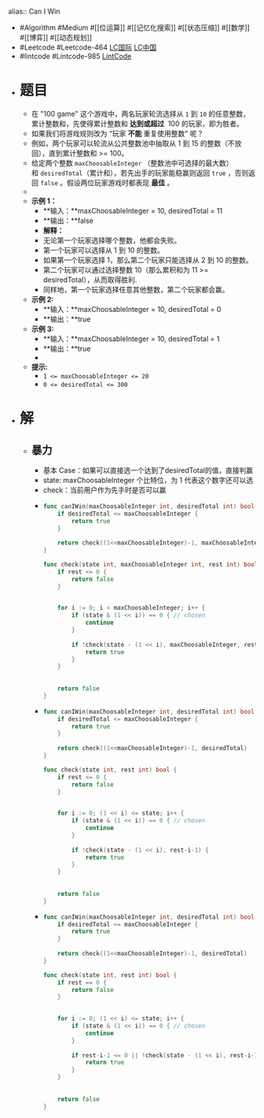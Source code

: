 alias:: Can I Win

- #Algorithm #Medium #[[位运算]] #[[记忆化搜索]] #[[状态压缩]] #[[数学]] #[[博弈]] #[[动态规划]]
- #Leetcode #Leetcode-464 [LC国际](https://leetcode.com/problems/can-i-win/) [LC中国](https://leetcode.cn/problems/can-i-win/)
- #lintcode #Lintcode-985 [LintCode](https://www.lintcode.com/problem/985/)
- # 题目
	- 在 "100 game" 这个游戏中，两名玩家轮流选择从 `1` 到 `10` 的任意整数，累计整数和，先使得累计整数和 **达到或超过**  100 的玩家，即为胜者。
	- 如果我们将游戏规则改为 “玩家 **不能** 重复使用整数” 呢？
	- 例如，两个玩家可以轮流从公共整数池中抽取从 1 到 15 的整数（不放回），直到累计整数和 >= 100。
	- 给定两个整数 `maxChoosableInteger` （整数池中可选择的最大数）和 `desiredTotal`（累计和），若先出手的玩家能稳赢则返回 `true` ，否则返回 `false` 。假设两位玩家游戏时都表现 **最佳** 。
	-
	- **示例 1：**
		- **输入：**maxChoosableInteger = 10, desiredTotal = 11
		- **输出：**false
		- **解释：**
		- 无论第一个玩家选择哪个整数，他都会失败。
		- 第一个玩家可以选择从 1 到 10 的整数。
		- 如果第一个玩家选择 1，那么第二个玩家只能选择从 2 到 10 的整数。
		- 第二个玩家可以通过选择整数 10（那么累积和为 11 >= desiredTotal），从而取得胜利.
		- 同样地，第一个玩家选择任意其他整数，第二个玩家都会赢。
	- **示例 2:**
		- **输入：**maxChoosableInteger = 10, desiredTotal = 0
		- **输出：**true
	- **示例 3:**
		- **输入：**maxChoosableInteger = 10, desiredTotal = 1
		- **输出：**true
		-
	- **提示:**
		- `1 <= maxChoosableInteger <= 20`
		- `0 <= desiredTotal <= 300`
- # 解
	- ## 暴力
		- 基本 Case：如果可以直接选一个达到了desiredTotal的值，直接判赢
		- state: maxChoosableInteger 个比特位，为 1 代表这个数字还可以选
		- check：当前用户作为先手时是否可以赢
		- ```go
		  func canIWin(maxChoosableInteger int, desiredTotal int) bool {
		      if desiredTotal <= maxChoosableInteger {
		          return true
		      }
		      
		      return check((1<<maxChoosableInteger)-1, maxChoosableInteger, desiredTotal)
		  }
		  
		  func check(state int, maxChoosableInteger int, rest int) bool {
		      if rest <= 0 {
		          return false
		      }
		  
		      
		      for i := 0; i < maxChoosableInteger; i++ {
		          if (state & (1 << i)) == 0 { // chosen
		              continue 
		          }
		          
		          if !check(state - (1 << i), maxChoosableInteger, rest-i-1) {
		              return true
		          }
		      }
		      
		      
		      return false
		  }
		  ```
		- ```go
		  func canIWin(maxChoosableInteger int, desiredTotal int) bool {
		      if desiredTotal <= maxChoosableInteger {
		          return true
		      }
		      
		      return check((1<<maxChoosableInteger)-1, desiredTotal)
		  }
		  
		  func check(state int, rest int) bool {
		      if rest <= 0 {
		          return false
		      }
		  
		      
		      for i := 0; (1 << i) <= state; i++ {
		          if (state & (1 << i)) == 0 { // chosen
		              continue 
		          }
		          
		          if !check(state - (1 << i), rest-i-1) {
		              return true
		          }
		      }
		      
		      
		      return false
		  }
		  
		  ```
		- ```go
		  func canIWin(maxChoosableInteger int, desiredTotal int) bool {
		      if desiredTotal <= maxChoosableInteger {
		          return true
		      }
		      
		      return check((1<<maxChoosableInteger)-1, desiredTotal)
		  }
		  
		  func check(state int, rest int) bool {
		      if rest == 0 {
		          return false
		      }
		  
		      
		      for i := 0; (1 << i) <= state; i++ {
		          if (state & (1 << i)) == 0 { // chosen
		              continue 
		          }
		          
		          if rest-i-1 <= 0 || !check(state - (1 << i), rest-i-1) {
		              return true
		          }
		      }
		      
		      
		      return false
		  }
		  
		  ```